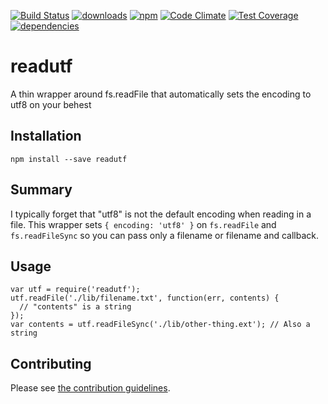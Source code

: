 [![Build Status](https://travis-ci.org/tandrewnichols/readutf.png)](https://travis-ci.org/tandrewnichols/readutf) [![downloads](http://img.shields.io/npm/dm/readutf.svg)](https://npmjs.org/package/readutf) [![npm](http://img.shields.io/npm/v/readutf.svg)](https://npmjs.org/package/readutf) [![Code Climate](https://codeclimate.com/github/tandrewnichols/readutf/badges/gpa.svg)](https://codeclimate.com/github/tandrewnichols/readutf) [![Test Coverage](https://codeclimate.com/github/tandrewnichols/readutf/badges/coverage.svg)](https://codeclimate.com/github/tandrewnichols/readutf) [![dependencies](https://david-dm.org/tandrewnichols/readutf.png)](https://david-dm.org/tandrewnichols/readutf)

# readutf

A thin wrapper around fs.readFile that automatically sets the encoding to utf8 on your behest

## Installation

`npm install --save readutf`

## Summary

I typically forget that "utf8" is not the default encoding when reading in a file. This wrapper sets `{ encoding: 'utf8' }` on `fs.readFile` and `fs.readFileSync` so you can pass only a filename or filename and callback.

## Usage

```
var utf = require('readutf');
utf.readFile('./lib/filename.txt', function(err, contents) {
  // "contents" is a string
});
var contents = utf.readFileSync('./lib/other-thing.ext'); // Also a string
```

## Contributing

Please see [the contribution guidelines](CONTRIBUTING.md).
